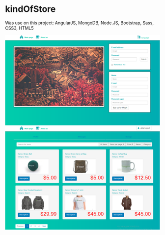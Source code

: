 # kindOfStore

Was use on this project:
AngularJS, MongoDB, Node.JS, Bootstrap, Sass, CSS3, HTML5

![alt tag](https://github.com/tergog/kindOfStore/blob/master/page_1.png)
![alt tag](https://github.com/tergog/kindOfStore/blob/master/page_2.png)
